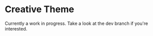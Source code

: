 # Creative Theme

Currently a work in progress. Take a look at the dev branch if you're interested.
